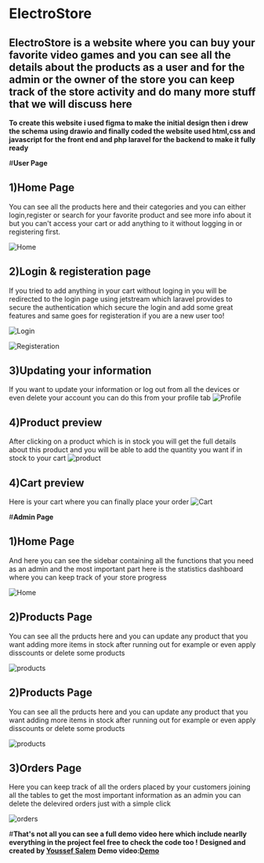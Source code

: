 # ElectroStore
## **ElectroStore is a website where you can buy your favorite video games and you can see all the details about the products as a user and for the admin or the owner of the store you can keep track of the store activity and do many more stuff that we will discuss here**

**To create this website i used figma to make the initial design then i drew the schema using drawio and finally coded the website used html,css and javascript for the front end and php laravel for the backend to make it fully ready**

#**User Page**
## **1)Home Page**
You can see all the products here and their categories and you can either login,register or search for your favorite product and see more info about it but you can't access your cart or add anything to it without logging in or registering first.

![Home](https://www.imgbly.com/ib/Zno4WaJ5Mz.png)

## **2)Login & registeration page**
If you tried to add anything in your cart without loging in you will be redirected to the login page using jetstream which laravel provides to secure the authentication which secure the login and add some great features and same goes for registeration if you are a new user too! 

![Login](https://www.imgbly.com/ib/e5GsI8M9kn.png)

![Registeration](https://www.imgbly.com/ib/ha7nBBSo6j.png)

## **3)Updating your information**
If you want to update your information or log out from all the devices or even delete your account you can do this from your profile tab
![Profile](https://www.imgbly.com/ib/IlipxK7R1H.png)

## **4)Product preview**
After clicking on a product which is in stock you will get the full details about this product and you will be able to add the quantity you want if in stock to your cart
![product](https://www.imgbly.com/ib/yHoOMEdSpM.png)

## **4)Cart preview**
Here is your cart where you can finally place your order 
![Cart](https://www.imgbly.com/ib/jcU1KHF52l.png)

#**Admin Page**

## **1)Home Page**
And here you can see the sidebar containing all the functions that you need as an admin and the most important part here is the statistics dashboard where you can keep track of your store progress

![Home](https://www.imgbly.com/ib/joAaKtoXNV.png)

## **2)Products Page**
You can see all the prducts here and you can update any product that you want adding more items in stock after running out for example or even apply disscounts or delete some products 

![products](https://www.imgbly.com/ib/yXstXnYxpg.png)

## **2)Products Page**
You can see all the prducts here and you can update any product that you want adding more items in stock after running out for example or even apply disscounts or delete some products 

![products](https://www.imgbly.com/ib/yXstXnYxpg.png)

## **3)Orders Page**
Here you can keep track of all the orders placed by your customers joining all the tables to get the most important information as an admin you can delete the delevired orders just with a simple click

![orders](https://www.imgbly.com/ib/mv1EVFdEMV.png)

#**That's not all you can see a full demo video here which include nearlly everything in the project feel free to check the code too !**
**Designed and created by [Youssef Salem](https://linkedin.com/in/youssef-salem3)**
**Demo video:[Demo](https://clipchamp.com/watch/0HjxctkAcFY)**

